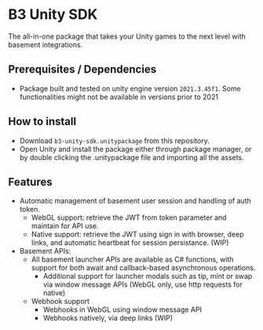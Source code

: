 # B3 Unity SDK
The all-in-one package that takes your Unity games to the next level with basement integrations.

## Prerequisites / Dependencies
- Package built and tested on unity engine version ``2021.3.45f1``. Some functionalities might not be available in versions prior to 2021

## How to install
- Download ``b3-unity-sdk.unitypackage`` from this repository.
- Open Unity and install the package either through package manager, or by double clicking the .unitypackage file and importing all the assets.

## Features
- Automatic management of basement user session and handling of auth token.
  - WebGL support: retrieve the JWT from token parameter and maintain for API use.
  - Native support: retrieve the JWT using sign in with browser, deep links, and automatic heartbeat for session persistance. (WIP)
- Basement APIs:
  - All basement launcher APIs are available as C# functions, with support for both await and callback-based asynchronous operations.
    - Additional support for launcher modals such as tip, mint or swap via window message APIs (WebGL only, use http requests for native)
  - Webhook support
    - Webhooks in WebGL using window message API
    - Webhooks natively, via deep links (WIP)
